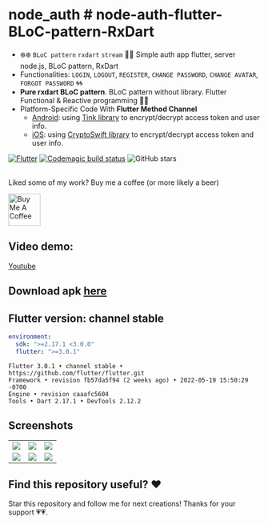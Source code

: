 # node_auth # node-auth-flutter-BLoC-pattern-RxDart

 - ❄️❄️ `BLoC pattern` `rxdart` `stream` 🐋🐋 Simple auth app flutter, server node.js, BLoC pattern, RxDart
 - Functionalities: `LOGIN`, `LOGOUT`, `REGISTER`, `CHANGE PASSWORD`, `CHANGE AVATAR`, `FORGOT PASSWORD` 🌀🌀
 - **Pure rxdart BLoC pattern**. BLoC pattern without library. Flutter Functional & Reactive programming 🌱🌱
 - Platform-Specific Code With **Flutter Method Channel**
    - [Android](https://github.com/hoc081098/node-auth-flutter-BLoC-pattern-RxDart/blob/master/android/app/src/main/kotlin/com/hoc/node_auth/MainActivity.kt#L21): using [Tink library](https://github.com/google/tink) to encrypt/decrypt access token and user info.
    - [iOS](https://github.com/hoc081098/node-auth-flutter-BLoC-pattern-RxDart/blob/master/ios/Runner/AppDelegate.swift#L20): using [CryptoSwift library](https://github.com/krzyzanowskim/CryptoSwift) to encrypt/decrypt access token and user info.

[![Flutter](https://github.com/hoc081098/node-auth-flutter-BLoC-pattern-RxDart/actions/workflows/flutter.yml/badge.svg)](https://github.com/hoc081098/node-auth-flutter-BLoC-pattern-RxDart/actions/workflows/flutter.yml)
[![Codemagic build status](https://api.codemagic.io/apps/5e299cf863c55e0019edee46/5e299cf863c55e0019edee45/status_badge.svg)](https://codemagic.io/apps/5e299cf863c55e0019edee46/5e299cf863c55e0019edee45/latest_build)
![GitHub stars](https://img.shields.io/github/stars/hoc081098/node-auth-flutter-BLoC-pattern-RxDart?style=social)

<br>
Liked some of my work? Buy me a coffee (or more likely a beer)

<a href="https://www.buymeacoffee.com/hoc081098" target="_blank"><img src="https://cdn.buymeacoffee.com/buttons/v2/default-blue.png" alt="Buy Me A Coffee" height=64></a>

## Video demo:

[Youtube](https://youtu.be/OvsDKfy0aOs)

## Download apk [here](https://nightly.link/hoc081098/node-auth-flutter-BLoC-pattern-RxDart/workflows/flutter/master/app.zip)

## Flutter version: channel stable

```yaml
environment:
  sdk: ">=2.17.1 <3.0.0"
  flutter: ">=3.0.1"
```

```shell
Flutter 3.0.1 • channel stable • https://github.com/flutter/flutter.git
Framework • revision fb57da5f94 (2 weeks ago) • 2022-05-19 15:50:29 -0700
Engine • revision caaafc5604
Tools • Dart 2.17.1 • DevTools 2.12.2
```

## Screenshots

|  |  |  |
| :---:  | :---:  | :---:  |
| ![](screenshots/Screenshot1.png) | ![](screenshots/Screenshot2.png) | ![](screenshots/Screenshot3.png) 
| ![](screenshots/Screenshot4.png) | ![](screenshots/Screenshot5.png) | ![](screenshots/Screenshot6.png) 

## Find this repository useful? ❤️

Star this repository and follow me for next creations! Thanks for your support 💗💗.
